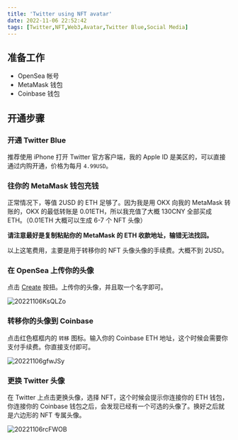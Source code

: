 ```yaml
---
title: 'Twitter using NFT avatar'
date: 2022-11-06 22:52:42
tags: [Twitter,NFT,Web3,Avatar,Twitter Blue,Social Media]
---
```

## 准备工作
- OpenSea 帐号
- MetaMask 钱包
- Coinbase 钱包

## 开通步骤
### 开通 Twitter Blue
推荐使用 iPhone 打开 Twitter 官方客户端，我的 Apple ID 是美区的，可以直接通过内购开通，价格为每月 `4.99USD`。

### 往你的 MetaMask 钱包充钱
正常情况下，等值 2USD 的 ETH 足够了。因为我是用 OKX 向我的 MetaMask 转账的，OKX 的最低转账是 0.01ETH，所以我充值了大概 130CNY 全部买成 ETH。（0.01ETH 大概可以生成 6-7 个 NFT 头像）

**请注意最好是复制粘贴你的 MetaMask 的 ETH 收款地址，输错无法找回。**

以上这笔费用，主要是用于转移你的 NFT 头像头像的手续费。大概不到 2USD。

### 在 OpenSea 上传你的头像
点击 [Create](https://opensea.io/asset/create) 按扭。上传你的头像，并且取一个名字即可。

![20221106KsQLZo](https://static.nisekoo.com/blog/20221106KsQLZo.png)

### 转移你的头像到 Coinbase
点击红色框框内的 `转移` 图标。输入你的 Coinbase ETH 地址，这个时候会需要你支付手续费。你直接支付即可。

![20221106gfwJSy](https://static.nisekoo.com/blog/20221106gfwJSy.png)

### 更换 Twitter 头像
在 Twitter 上点击更换头像，选择 NFT，这个时候会提示你连接你的 ETH 钱包，你连接你的 Coinbase 钱包之后，会发现已经有一个可选的头像了。换好之后就是六边形的 NFT 专属头像。

![20221106rcFWOB](https://static.nisekoo.com/blog/20221106rcFWOB.jpg)